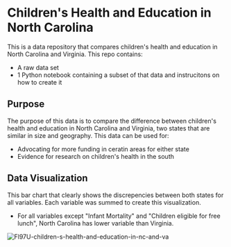 # **Children's Health and Education in North Carolina**
This is a data repository that compares children's health and education in North Carolina and Virginia. This repo contains:
- A raw data set
- 1 Python notebook containing a subset of that data and instrucitons on how to create it
## Purpose
The purpose of this data is to compare the difference between children's health and education in North Carolina and Virginia, two states that are similar in size and geography. This data can be used for:
- Advocating for more funding in ceratin areas for either state
- Evidence for research on children's health in the south
## Data Visualization
This bar chart that clearly shows the discrepencies between both states for all variables. Each variable was summed to create this visualization.
- For all variables except "Infant Mortality" and "Children eligible for free lunch", North Carolina has lower variable than Virginia.

![Fl97U-children-s-health-and-education-in-nc-and-va](https://github.com/user-attachments/assets/e28efa1a-75b7-4f37-b06c-249913367e3b)
